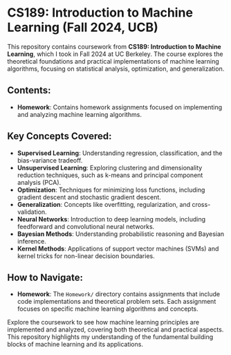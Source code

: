 # CS189: Introduction to Machine Learning (Fall 2024, UCB)

This repository contains coursework from **CS189: Introduction to Machine Learning**, which I took in Fall 2024 at UC Berkeley. The course explores the theoretical foundations and practical implementations of machine learning algorithms, focusing on statistical analysis, optimization, and generalization.

## Contents:

- **Homework**: Contains homework assignments focused on implementing and analyzing machine learning algorithms.

## Key Concepts Covered:

- **Supervised Learning**: Understanding regression, classification, and the bias-variance tradeoff.
- **Unsupervised Learning**: Exploring clustering and dimensionality reduction techniques, such as k-means and principal component analysis (PCA).
- **Optimization**: Techniques for minimizing loss functions, including gradient descent and stochastic gradient descent.
- **Generalization**: Concepts like overfitting, regularization, and cross-validation.
- **Neural Networks**: Introduction to deep learning models, including feedforward and convolutional neural networks.
- **Bayesian Methods**: Understanding probabilistic reasoning and Bayesian inference.
- **Kernel Methods**: Applications of support vector machines (SVMs) and kernel tricks for non-linear decision boundaries.

## How to Navigate:

- **Homework**: The `Homework/` directory contains assignments that include code implementations and theoretical problem sets. Each assignment focuses on specific machine learning algorithms and concepts.


Explore the coursework to see how machine learning principles are implemented and analyzed, covering both theoretical and practical aspects. This repository highlights my understanding of the fundamental building blocks of machine learning and its applications.
